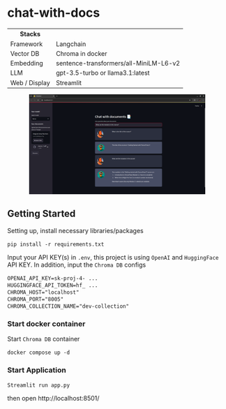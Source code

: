 # chat-with-docs

<table>
  <tr>
    <th>Stacks</th>
    <th></th>
  </tr>
  <tr>
    <td align="left">Framework</td>
    <td align="left">Langchain</td>
  </tr>
  <tr>
    <td align="left">Vector DB</td>
    <td align="left">Chroma in docker</td>
  </tr>
  <tr>
    <td align="left">Embedding</td>
    <td align="left">sentence-transformers/all-MiniLM-L6-v2</td>
  </tr>
  <tr>
    <td align="left">LLM</td>
    <td align="left">gpt-3.5-turbo or llama3.1:latest</td>
  </tr>
  <tr>
    <td align="left">Web / Display</td>
    <td align="left">Streamlit</td>
  </tr>
</table>


<p align="center" >
  <img src="image.png" style="width: 80%;"/>
</p>

## Getting Started

Setting up, install necessary libraries/packages
```
pip install -r requirements.txt
```

Input your API KEY(s) in `.env`, this project is using `OpenAI` and `HuggingFace` API KEY. In addition, input the `Chroma DB` configs<br>
```
OPENAI_API_KEY=sk-proj-4- ...
HUGGINGFACE_API_TOKEN=hf_ ...
CHROMA_HOST="localhost"
CHROMA_PORT="8005"
CHROMA_COLLECTION_NAME="dev-collection"
```

### Start docker container
Start `Chroma DB` container
```
docker compose up -d
```

### Start Application
```
Streamlit run app.py
```
then open http://localhost:8501/